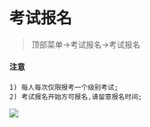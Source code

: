 # 考试报名

> 顶部菜单->考试报名->考试报名

#### 注意

    1) 每人每次仅限报考一个级别考试;
    2) 考试报名开始方可报名,请留意报名时间;


![](http://localhost:3000/static/img/baoming/bm_add.png)
